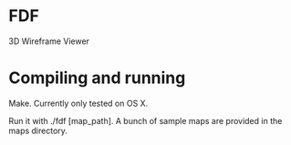 # FDF
3D Wireframe Viewer

# Compiling and running
Make. Currently only tested on OS X.   

Run it with ./fdf [map_path]. A bunch of sample maps are provided in the maps directory. 

